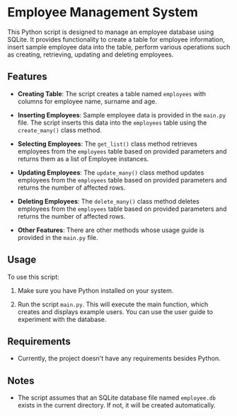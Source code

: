 # Employee Management System

This Python script is designed to manage an employee database using SQLite. It provides functionality to create a table for employee information, insert sample employee data into the table, perform various operations such as creating, retrieving, updating and deleting employees.

## Features

- **Creating Table**: The script creates a table named `employees` with columns for employee name, surname and age.
  
- **Inserting Employees**: Sample employee data is provided in the `main.py` file. The script inserts this data into the `employees` table using the `create_many()` class method.

- **Selecting Employees**: The `get_list()` class method retrieves employees from the `employees` table based on provided parameters and returns them as a list of Employee instances.

- **Updating Employees**: The `update_many()` class method updates employees from the `employees` table based on provided parameters and returns the number of affected rows.

- **Deleting Employees**: The `delete_many()` class method deletes employees from the `employees` table based on provided parameters and returns the number of affected rows.

- **Other Features**: There are other methods whose usage guide is provided in the `main.py` file.
 
## Usage

To use this script:

1. Make sure you have Python installed on your system.

2. Run the script `main.py`. This will execute the main function, which creates and displays example users. You can use the user guide to experiment with the database.

## Requirements

- Currently, the project doesn't have any requirements besides Python.

## Notes

- The script assumes that an SQLite database file named `employee.db` exists in the current directory. If not, it will be created automatically.